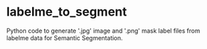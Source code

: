 # labelme_to_segment
Python code to generate '.jpg' image and '.png' mask label files from labelme data for Semantic Segmentation.
